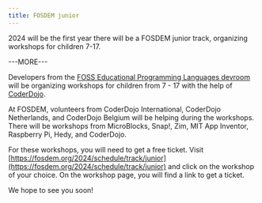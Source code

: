 ```yaml
---
title: FOSDEM junior
---
```


2024 will be the first year there will be a FOSDEM junior track, organizing workshops for children 7-17.

---MORE---

Developers from the [FOSS Educational Programming Languages devroom](https://fosdem.org/2024/schedule/track/educational/) will be organizing workshops for children from 7 - 17 with the help of [CoderDojo](https://coderdojo.com/).

At FOSDEM, volunteers from CoderDojo International, CoderDojo Netherlands, and CoderDojo Belgium will be helping during the workshops. There will be workshops from MicroBlocks, Snap!, Zim, MIT App Inventor, Raspberry Pi, Hedy, and CoderDojo.

For these workshops, you will need to get a free ticket. Visit [https://fosdem.org/2024/schedule/track/junior](https://fosdem.org/2024/schedule/track/junior) and click on the workshop of your choice. On the workshop page, you will find a link to get a ticket.

We hope to see you soon! 
